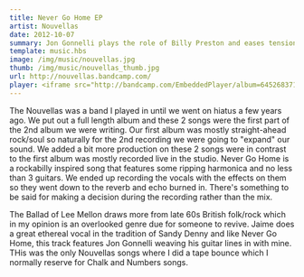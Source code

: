 ```yaml
---
title: Never Go Home EP 
artist: Nouvellas
date: 2012-10-07
summary: Jon Gonnelli plays the role of Billy Preston and eases tensions within the Nouvellas by providing just the right touches on 2nd guitar.  
template: music.hbs
image: /img/music/nouvellas.jpg
thumb: /img/music/nouvellas_thumb.jpg
url: http://nouvellas.bandcamp.com/ 
player: <iframe src="http://bandcamp.com/EmbeddedPlayer/album=645268371/size=small/bgcol=333333/linkcol=ffffff/artwork=none/transparent=true/" seamless><a href="http://nouvellas.bandcamp.com/album/never-go-home-ep">Never Go Home EP by Nouvellas</a></iframe>
---
```

The Nouvellas was a band I played in until we went on hiatus a few years ago. We put out a full length album and these 2 songs were the first part of the 2nd album we were writing. Our first album was mostly straight-ahead rock/soul so naturally for the 2nd recording we were going to "expand" our sound. We added a bit more production on these 2 songs were in contrast to the first album was mostly recorded live in the studio. Never Go Home is a rockabilly inspired song that features some ripping
harmonica and no less than 3 guitars. We ended up recording the vocals with the effects on them so they went down to the reverb and echo burned in. There's something to be said for making a decision during the recording rather than the mix.

The Ballad of Lee Mellon draws more from late 60s British folk/rock which in my opinion is an overlooked genre due for someone to revive. Jaime does a great ethereal vocal in the tradition of Sandy Denny and like Never Go Home, this track features Jon Gonnelli weaving his guitar lines in with mine. THis was the only Nouvellas songs where I did a tape bounce which I normally reserve for Chalk and Numbers songs.
